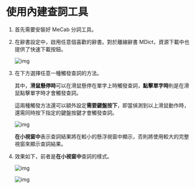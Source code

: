 # 使用內建查詞工具

1. 首先需要安裝好 MeCab 分詞工具。

1. 在辭書設定中，啟用任意個喜歡的辭書。對於離線辭書 MDict，資源下載中也提供了快速下載按鈕。

    ![img](https://image.lunatranslator.org/zh/internaldict3.png)

1. 在下方選擇任意一種觸發查詞的方法。

    其中，**滑鼠懸停時**可以在滑鼠懸停在單字上時觸發查詞，**點擊單字時**則是在滑鼠點擊單字時才會觸發查詞。

    這兩種觸發方法還可以額外設定**需要鍵盤按下**，即當偵測到以上滑鼠動作時，還需同時按下指定的鍵盤按鍵才會觸發查詞。

    ![img](https://image.lunatranslator.org/zh/internaldict2.png)

    **在小視窗中**表示查詞結果將在較小的懸浮視窗中顯示，否則將使用較大的完整視窗來顯示查詞結果。

1. 效果如下，前者是**在小視窗中**查詞的樣式。

    ![img](https://image.lunatranslator.org/zh/internaldict.png)

    ![img](https://image.lunatranslator.org/zh/internaldict1.png)